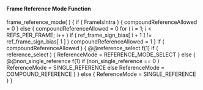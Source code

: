 #### Frame Reference Mode Function

<div class="syntax">
frame_reference_mode( ) {
    if ( FrameIsIntra ) {
        compoundReferenceAllowed = 0
    } else {
        compoundReferenceAllowed = 0
        for ( i = 1; i < REFS_PER_FRAME; i++ )
            if ( ref_frame_sign_bias[ i + 1 ] != ref_frame_sign_bias[ 1 ] )
                compoundReferenceAllowed = 1
    }
    if ( compoundReferenceAllowed ) {
        @@reference_select                                              f(1)
        if ( reference_select ) {
            ReferenceMode = REFERENCE_MODE_SELECT
        } else {
            @@non_single_reference                                      f(1)
            if (non_single_reference == 0 )
                ReferenceMode = SINGLE_REFERENCE
            else
                ReferenceMode = COMPOUND_REFERENCE
        }
    } else {
        ReferenceMode = SINGLE_REFERENCE
    }
}
</div>
